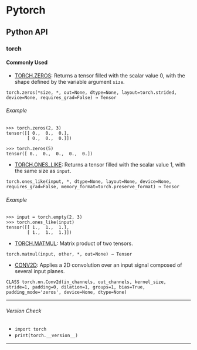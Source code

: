 # Pytorch


## Python API
### torch
#### Commonly Used
- [TORCH.ZEROS](https://pytorch.org/docs/stable/generated/torch.zeros.html): Returns a tensor filled with the scalar value 0, with the shape defined by the variable argument `size`.

```
torch.zeros(*size, *, out=None, dtype=None, layout=torch.strided, device=None, requires_grad=False) → Tensor
```

###### Example
```
>>> torch.zeros(2, 3)
tensor([[ 0.,  0.,  0.],
        [ 0.,  0.,  0.]])

>>> torch.zeros(5)
tensor([ 0.,  0.,  0.,  0.,  0.])
```
- [TORCH.ONES_LIKE](https://pytorch.org/docs/stable/generated/torch.ones_like.html#torch-ones-like): Returns a tensor filled with the scalar value 1, with the same size as `input`.

```
torch.ones_like(input, *, dtype=None, layout=None, device=None, requires_grad=False, memory_format=torch.preserve_format) → Tensor
```

###### Example
```
>>> input = torch.empty(2, 3)
>>> torch.ones_like(input)
tensor([[ 1.,  1.,  1.],
        [ 1.,  1.,  1.]])
```

- [TORCH.MATMUL](https://pytorch.org/docs/stable/generated/torch.matmul.html#torch.matmul): Matrix product of two tensors.
```
torch.matmul(input, other, *, out=None) → Tensor
```

- [CONV2D](https://pytorch.org/docs/stable/generated/torch.nn.Conv2d.html): Applies a 2D convolution over an input signal composed of several input planes.
```
CLASS torch.nn.Conv2d(in_channels, out_channels, kernel_size, stride=1, padding=0, dilation=1, groups=1, bias=True, padding_mode='zeros', device=None, dtype=None)
```

---

###### Version Check

* `import torch`
* `print(torch.__version__)`

---
